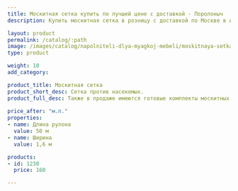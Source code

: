 ```yaml
---
title: Москитная сетка купить по лучшей цене с доставкой - Поролоныч
description: Купить москитная сетка в розницу с доставкой по Москве в интернет-магазине Поролоныча.

layout: product
permalink: /catalog/:path
image: /images/catalog/napolniteli-dlya-myagkoj-mebeli/moskitnaya-setka-01_1600w.jpg
type: product

weight: 10
add_category: 

product_title: Москитная сетка
product_short_desc: Сетка против насекомых.
product_full_desc: Также в продаже имеются готовые комплекты москитных сеток в алюминиевых рамках на окна - 800 рублей/шт.
        
price_after: "м.п."
properties:
- name: Длина рулона
  value: 50 м
- name: Ширина
  value: 1,6 м

products:
- id: 1230
  price: 160

---
```

